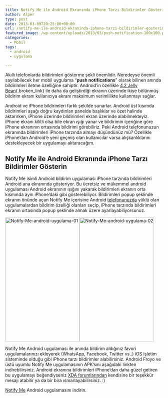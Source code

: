 ```yaml
---
title: Notify Me ile Android Ekranında iPhone Tarzı Bildirimler Gösterin
author: Alper
type: post
date: 2013-03-09T20:25:00+00:00
url: /notify-me-ile-android-ekraninda-iphone-tarzi-bildirimler-gosterin/
featured_image: /wp-content/uploads/2013/03/push-notification-100x100.png
categories:
  - Mobil
tags:
  - android
  - uygulama

---
```

Akıllı telefonlarda bildirimleri gösterme şekli önemlidir. Neredeyse önemli sayılabilecek her mobil uygulama &#8220;**push notifications**&#8221; olarak bilinen anında bildirimleri iletme özelliğine sahiptir. Android&#8217;in özellikle [4.2 Jelly Bean][1]{.broken_link} ile daha da geliştirdiği ekranın üzerinde ikiye bölünmüş bildirim ekranı kullanıcıya ekranı maksimum verimlilikte kullanmayı sağlar.

Android ve iPhone bildirimleri farklı şekilde sunarlar. Android üst kısımda bildirimleri aşağı doğru kaydırılan panelde başlıklar ve özet halinde aktarırken, iPhone üzerinde bildirimleri ekran üzerinde alabilmekteyiz. iPhone ekranı kilitli olsa bile ekran ışığı yanar ve bildirimin içeriğine göre iPhone ekranının ortasında bildirimi görebiliriz. Peki Android telefonunuzun ekranında bildirimleri iPhone tarzında almayı düşündünüz mü? Özellikle iPhone&#8217;dan Android&#8217;e yeni geçmiş olan kullanıcılar varsa alışkanlıklarını destekleyecek bir uygulamayı aktaracağım.

## Notify Me ile Android Ekranında iPhone Tarzı Bildirimler Gösterin

Notify Me isimli Android bildirim uygulaması iPhone tarzında bildirimleri Android ana ekranında gösteriyor. Bu ücretsiz ve mükemmel android uygulaması Android ekranının ışığını yakarak bildirimleri ekranın orta kısmında aynı iPhone&#8217;daki gibi gösterebiliyor. Bildirimleri popup şeklinde ekranın önünde açan Notify Me içerisine Android [telefonunuzda][2] yüklü olan uygulamalardan bildirim özelliği olanları seçip, iPhone tarzında bildirimleri ekranın ortasında popup şeklinde almak üzere ayarlayabiliyorsunuz.

<img class="alignnone size-full wp-image-12613" alt="Notify-Me-android-uygulama-01" src="https://www.murekkep.org/wp-content/uploads/2013/03/Notify-Me-android-uygulama-01.png" width="238" height="397" srcset="https://www.murekkep.org/wp-content/uploads/2013/03/Notify-Me-android-uygulama-01.png 238w, https://www.murekkep.org/wp-content/uploads/2013/03/Notify-Me-android-uygulama-01-119x200.png 119w, https://www.murekkep.org/wp-content/uploads/2013/03/Notify-Me-android-uygulama-01-182x305.png 182w" sizes="(max-width: 238px) 100vw, 238px" /><img class="alignnone size-full wp-image-12614" alt="Notify-Me-android-uygulama-02" src="https://www.murekkep.org/wp-content/uploads/2013/03/Notify-Me-android-uygulama-02.png" width="238" height="397" srcset="https://www.murekkep.org/wp-content/uploads/2013/03/Notify-Me-android-uygulama-02.png 238w, https://www.murekkep.org/wp-content/uploads/2013/03/Notify-Me-android-uygulama-02-119x200.png 119w, https://www.murekkep.org/wp-content/uploads/2013/03/Notify-Me-android-uygulama-02-182x305.png 182w" sizes="(max-width: 238px) 100vw, 238px" /> 

Notify Me Android uygulaması ile anında bildirim aldığınız favori uygulamalarınızı ekleyerek (WhatsApp, Facebook, Twitter vs..) iOS işletim sisteminde olduğu gibi iPhone tarzı bildirimler alabilirsiniz. Android Froyo ve üstü uyumlu Notify Me uygulamasının APK&#8217;sını aşağıdaki linkten indirebilirsiniz. Android ekranına bildirimleri iPhone&#8217;dan daha güzel getiren bu uygulamayı beğendiyseniz <a title="notify me" href="https://forum.xda-developers.com/showthread.php?t=2173226" target="_blank" class="broken_link">XDA forumlarından</a> kendisine bir teşekkür mesajı atabilir ya da bir bira ısmarlayabilirsiniz. :)

<a href="https://code.google.com/p/notify-me/downloads/detail?name=NotifyMeV1.4.apk" target="_blank">Notify Me</a> Android uygulamasını indirin.

 [1]: https://www.murekkep.org/android-4-2-2-hangi-yenilikleri-sunuyor-11863 "android 4.2"
 [2]: https://www.murekkep.org/telefon "telefon"